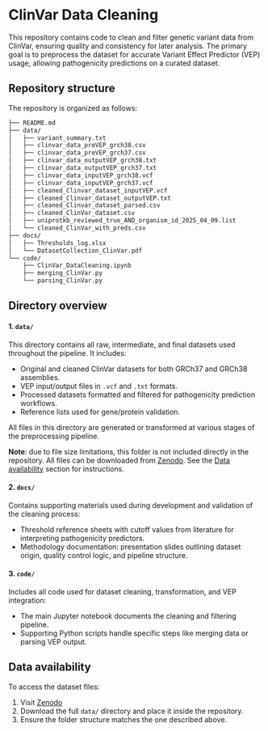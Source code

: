 # ClinVar Data Cleaning

This repository contains code to clean and filter genetic variant data from ClinVar, ensuring quality and consistency for later analysis. The primary goal is to preprocess the dataset for accurate Variant Effect Predictor (VEP) usage, allowing pathogenicity predictions on a curated dataset.


## Repository structure

The repository is organized as follows:
```bash
├── README.md
├── data/
│   ├── variant_summary.txt
│   ├── clinvar_data_preVEP_grch38.csv
│   ├── clinvar_data_preVEP_grch37.csv
│   ├── clinvar_data_outputVEP_grch38.txt
│   ├── clinvar_data_outputVEP_grch37.txt
│   ├── clinvar_data_inputVEP_grch38.vcf
│   ├── clinvar_data_inputVEP_grch37.vcf
│   ├── cleaned_Clinvar_dataset_inputVEP.vcf
│   ├── cleaned_Clinvar_dataset_outputVEP.txt
│   ├── cleaned_Clinvar_dataset_parsed.csv
│   ├── cleaned_ClinVar_dataset.csv
│   ├── uniprotkb_reviewed_true_AND_organism_id_2025_04_09.list
│   └── cleaned_ClinVar_with_preds.csv
├── docs/
│   ├── Thresholds_log.xlsx
│   └── DatasetCollection_ClinVar.pdf
└── code/
    ├── ClinVar_DataCleaning.ipynb
    ├── merging_ClinVar.py
    └── parsing_ClinVar.py
```

## Directory overview

#### 1. `data/`

This directory contains all raw, intermediate, and final datasets used throughout the pipeline. It includes:
* Original and cleaned ClinVar datasets for both GRCh37 and GRCh38 assemblies.
* VEP input/output files in `.vcf` and `.txt` formats.
* Processed datasets formatted and filtered for pathogenicity prediction workflows.
* Reference lists used for gene/protein validation.

All files in this directory are generated or transformed at various stages of the preprocessing pipeline.

**Note**: due to file size limitations, this folder is not included directly in the repository. 
All files can be downloaded from [Zenodo](https://doi.org/10.5281/zenodo.15275244). See the [Data availability](#data-availability) section for instructions.


#### 2. `docs/`

Contains supporting materials used during development and validation of the cleaning process:
* Threshold reference sheets with cutoff values from literature for interpreting pathogenicity predictors.
* Methodology documentation: presentation slides outlining dataset origin, quality control logic, and pipeline structure.


#### 3. `code/`

Includes all code used for dataset cleaning, transformation, and VEP integration:
* The main Jupyter notebook documents the cleaning and filtering pipeline.
* Supporting Python scripts handle specific steps like merging data or parsing VEP output.


## Data availability
To access the dataset files:
1. Visit [Zenodo](https://doi.org/10.5281/zenodo.15275244)
2. Download the full `data/` directory and place it inside the repository.
3. Ensure the folder structure matches the one described above.

